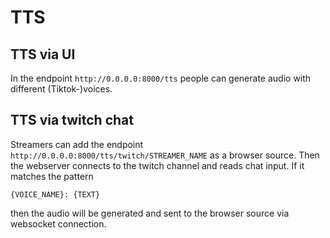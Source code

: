 # TTS

## TTS via UI
In the endpoint `http://0.0.0.0:8000/tts` people can generate audio with different (Tiktok-)voices.

## TTS via twitch chat
Streamers can add the endpoint `http://0.0.0.0:8000/tts/twitch/STREAMER_NAME` as a browser source. Then the webserver connects to the twitch channel and reads chat input. If it matches the pattern
```
{VOICE_NAME}: {TEXT}
```
then the audio will be generated and sent to the browser source via websocket connection.



